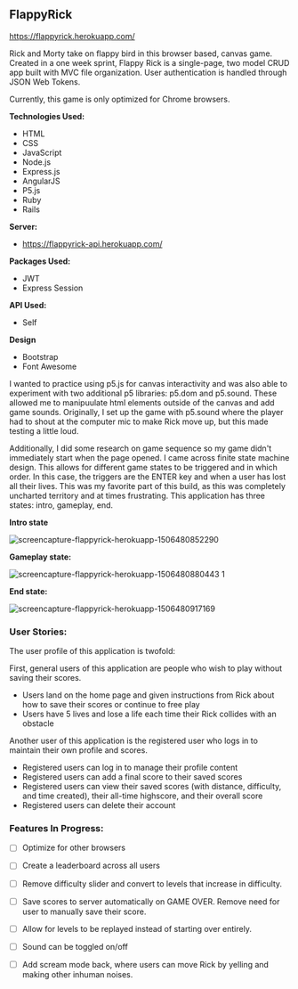 ## FlappyRick
https://flappyrick.herokuapp.com/

Rick and Morty take on flappy bird in this browser based, canvas game. Created in a one week sprint, Flappy Rick is a single-page, two model CRUD app built with MVC file organization. User authentication is handled through JSON Web Tokens. 

Currently, this game is only optimized for Chrome browsers. 

**Technologies Used:** 
* HTML
* CSS 
* JavaScript
* Node.js
* Express.js
* AngularJS
* P5.js
* Ruby
* Rails

**Server:** 
* https://flappyrick-api.herokuapp.com/

**Packages Used:** 
* JWT
* Express Session

**API Used:** 
* Self

**Design**
* Bootstrap
* Font Awesome

I wanted to practice using p5.js for canvas interactivity and was also able to experiment with two additional p5 libraries: p5.dom and p5.sound. These allowed me to manipuulate html elements outside of the canvas and add game sounds. Originally, I set up the game with p5.sound where the player had to shout at the computer mic to make Rick move up, but this made testing a little loud.  


Additionally, I did some research on game sequence so my game didn't immediately start when the page opened. I came across finite state machine design. This allows for different game states to be triggered and in which order. In this case, the triggers are the ENTER key and when a user has lost all their lives. This was my favorite part of this build, as this was completely uncharted territory and at times frustrating.  This application has three states: intro, gameplay, end. 

**Intro state**

![screencapture-flappyrick-herokuapp-1506480852290](https://user-images.githubusercontent.com/17508245/31506818-6e15eaa8-af2d-11e7-8f07-32d3d59267c0.png)

**Gameplay state:**

![screencapture-flappyrick-herokuapp-1506480880443 1](https://user-images.githubusercontent.com/17508245/31506810-6880d2b0-af2d-11e7-99fa-6f3aabf89a9a.png)

**End state:**

![screencapture-flappyrick-herokuapp-1506480917169](https://user-images.githubusercontent.com/17508245/31506815-6caeedea-af2d-11e7-8ac2-2bd6df41c459.png)


### User Stories: 
The user profile of this application is twofold:

First, general users of this application are people who wish to play without saving their scores.

* Users land on the home page and given instructions from Rick about how to save their scores or continue to free play
* Users have 5 lives and lose a life each time their Rick collides with an obstacle

Another user of this application is the registered user who logs in to maintain their own profile and scores.

* Registered users can log in to manage their profile content
* Registered users can add a final score to their saved scores
* Registered users can view their saved scores (with distance, difficulty, and time created), their all-time highscore, and their overall score
* Registered users can delete their account


### Features In Progress:
 - [ ]  Optimize for other browsers
 - [ ]  Create a leaderboard across all users
 - [ ]  Remove difficulty slider and convert to levels that increase in difficulty. 
 - [ ]  Save scores to server automatically on GAME OVER. Remove need for user to manually save their score.
 - [ ]  Allow for levels to be replayed instead of starting over entirely.
 - [ ]  Sound can be toggled on/off
 - [ ]  Add scream mode back, where users can move Rick by yelling and making other inhuman noises. 













